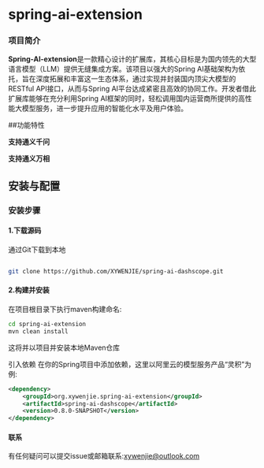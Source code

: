 # spring-ai-extension

### 项目简介

**Spring-AI-extension**是一款精心设计的扩展库，其核心目标是为国内领先的大型语言模型（LLM）提供无缝集成方案。该项目以强大的Spring AI基础架构为依托，旨在深度拓展和丰富这一生态体系，通过实现并封装国内顶尖大模型的RESTful API接口，从而与Spring AI平台达成紧密且高效的协同工作。开发者借此扩展库能够在充分利用Spring AI框架的同时，轻松调用国内运营商所提供的高性能大模型服务，进一步提升应用的智能化水平及用户体验。

##功能特性

**支持通义千问**

**支持通义万相**

## 安装与配置

### 安装步骤

#### 1.下载源码

通过Git下载到本地
~~~ bash

git clone https://github.com/XYWENJIE/spring-ai-dashscope.git

~~~

#### 2.构建并安装
在项目根目录下执行maven构建命名:
~~~ bash
cd spring-ai-extension
mvn clean install
~~~

这将并以项目并安装本地Maven仓库

引入依赖
在你的Spring项目中添加依赖，这里以阿里云的模型服务产品“灵积”为例:
~~~xml
<dependency>
	<groupId>org.xywenjie.spring-ai-extension</groupId>
	<artifactId>spring-ai-dashscope</artifactId>
	<version>0.8.0-SNAPSHOT</version>
</dependency>
~~~

#### 联系

有任何疑问可以提交issue或邮箱联系:xywenjie@outlook.com